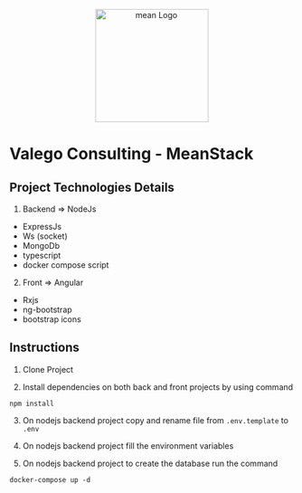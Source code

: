 <p align="center">
  <a href="https://github.com/oliverdjbrown/" target="blank"><img src="https://sm-services.es/wp-content/uploads/2021/02/MEAN-Stack.jpg" width="200" alt="mean Logo" /></a>
</p>

# Valego Consulting - MeanStack

## Project Technologies Details
1) Backend => NodeJs
- ExpressJs
- Ws (socket)
- MongoDb
- typescript
- docker compose script

2) Front => Angular
- Rxjs
- ng-bootstrap
- bootstrap icons

## Instructions

1. Clone Project

2. Install dependencies on both back and front projects by using command
```
npm install
```
3. On nodejs backend project copy and rename file from ```.env.template``` to ```.env```

4. On nodejs backend project fill the environment variables

5. On nodejs backend project to create the database run the command
```
docker-compose up -d
```
